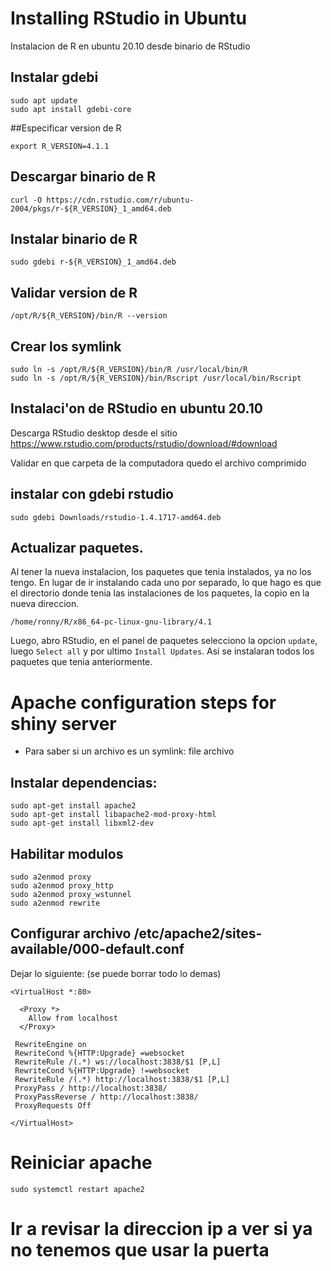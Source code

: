 # Installing RStudio in Ubuntu

Instalacion de R en ubuntu 20.10 desde binario de RStudio

## Instalar gdebi

```
sudo apt update
sudo apt install gdebi-core
```

##Especificar version de R

```
export R_VERSION=4.1.1
```

## Descargar binario de R 

```
curl -O https://cdn.rstudio.com/r/ubuntu-2004/pkgs/r-${R_VERSION}_1_amd64.deb
```
## Instalar binario de R

```
sudo gdebi r-${R_VERSION}_1_amd64.deb
```
## Validar version de R

```
/opt/R/${R_VERSION}/bin/R --version
```

## Crear los symlink

```
sudo ln -s /opt/R/${R_VERSION}/bin/R /usr/local/bin/R
sudo ln -s /opt/R/${R_VERSION}/bin/Rscript /usr/local/bin/Rscript
```

## Instalaci'on de RStudio en ubuntu 20.10

Descarga RStudio desktop desde el sitio https://www.rstudio.com/products/rstudio/download/#download

Validar en que carpeta de la computadora quedo el archivo comprimido

## instalar con gdebi rstudio

```
sudo gdebi Downloads/rstudio-1.4.1717-amd64.deb 
```

## Actualizar paquetes.

Al tener la nueva instalacion, los paquetes que tenia instalados, 
ya no los tengo. En lugar de ir instalando cada uno por separado,
lo que hago es que el directorio donde tenia las instalaciones de los
paquetes, la copio en la nueva direccion.

```
/home/ronny/R/x86_64-pc-linux-gnu-library/4.1
```

Luego, abro RStudio, en el panel de paquetes selecciono la opcion `update`, 
luego `Select all` y por ultimo `Install Updates`.  Asi se instalaran todos 
los paquetes que tenia anteriormente.

# Apache configuration steps for shiny server

 -  Para saber si un archivo es un symlink: file archivo

## Instalar dependencias:

```
sudo apt-get install apache2
sudo apt-get install libapache2-mod-proxy-html
sudo apt-get install libxml2-dev
```

## Habilitar modulos

```
sudo a2enmod proxy
sudo a2enmod proxy_http
sudo a2enmod proxy_wstunnel
sudo a2enmod rewrite
```

## Configurar archivo /etc/apache2/sites-available/000-default.conf

Dejar lo siguiente: (se puede borrar todo lo demas)

```
<VirtualHost *:80>

  <Proxy *>
    Allow from localhost
  </Proxy>

 RewriteEngine on
 RewriteCond %{HTTP:Upgrade} =websocket
 RewriteRule /(.*) ws://localhost:3838/$1 [P,L]
 RewriteCond %{HTTP:Upgrade} !=websocket
 RewriteRule /(.*) http://localhost:3838/$1 [P,L]
 ProxyPass / http://localhost:3838/
 ProxyPassReverse / http://localhost:3838/
 ProxyRequests Off

</VirtualHost>
```

# Reiniciar apache

```
sudo systemctl restart apache2
```

# Ir a revisar la direccion ip a ver si ya no tenemos que usar la puerta
